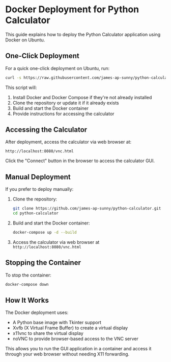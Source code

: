 # Docker Deployment for Python Calculator

This guide explains how to deploy the Python Calculator application using Docker on Ubuntu.

## One-Click Deployment

For a quick one-click deployment on Ubuntu, run:

```bash
curl -s https://raw.githubusercontent.com/james-ap-sunny/python-calculator/master/ubuntu_docker_deploy.sh -o ubuntu_docker_deploy.sh && chmod +x ubuntu_docker_deploy.sh && ./ubuntu_docker_deploy.sh
```

This script will:
1. Install Docker and Docker Compose if they're not already installed
2. Clone the repository or update it if it already exists
3. Build and start the Docker container
4. Provide instructions for accessing the calculator

## Accessing the Calculator

After deployment, access the calculator via web browser at:
```
http://localhost:8080/vnc.html
```

Click the "Connect" button in the browser to access the calculator GUI.

## Manual Deployment

If you prefer to deploy manually:

1. Clone the repository:
   ```bash
   git clone https://github.com/james-ap-sunny/python-calculator.git
   cd python-calculator
   ```

2. Build and start the Docker container:
   ```bash
   docker-compose up -d --build
   ```

3. Access the calculator via web browser at `http://localhost:8080/vnc.html`

## Stopping the Container

To stop the container:
```bash
docker-compose down
```

## How It Works

The Docker deployment uses:
- A Python base image with Tkinter support
- Xvfb (X Virtual Frame Buffer) to create a virtual display
- x11vnc to share the virtual display
- noVNC to provide browser-based access to the VNC server

This allows you to run the GUI application in a container and access it through your web browser without needing X11 forwarding.
